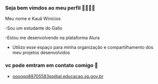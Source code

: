 ### Seja bem vimdos ao meu perfil 🖤🖤🖤🖤

Meu nome e Kauã Winicios

-Sou um estudante do  Gallo

-Estou me desenvolvendo na plataforma Alura 

- Utilizo esse espaço para minha organização e compartilhamento dos meu projetos desenvolvidos

### vc pode emtram em contato comigo 📧

- ooooqo88705583sp@al.educacao.sp.gov.br
